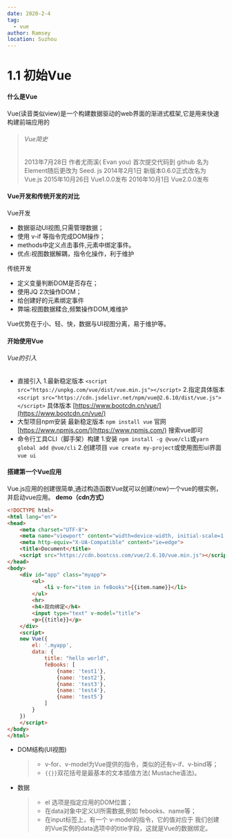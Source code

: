 ```yaml
---
date: 2020-2-4
tag: 
  - vue
author: Ramsey
location: Suzhou  
---
```

# 1.1 初始Vue

#### 什么是Vue
Vue(读音类似view)是一个构建数据驱动的web界面的渐进式框架,它是用来快速构建前端应用的
>###### Vue简史
>2013年7月28日
作者尤雨溪( Evan you)
首次提交代码到 github
名为 Element随后更改为 Seed. js
>2014年2月1日
新版本0.6.0正式改名为 Vue.js
>2015年10月26日
Vue1.0.0发布
>2016年10月1日
Vue2.0.0发布


#### Vue开发和传统开发的对比
Vue开发
* 数据驱动UI视图,只需管理数据；
* 使用 v-if 等指令完成DOM操作；
* methods中定义点击事件,元素中绑定事件。
* 优点:视图数据解耦，指令化操作，利于维护

传统开发
* 定义变量判断DOM是否存在；
* 使用JQ 2次操作DOM；
* 给创建好的元素绑定事件
* 弊端:视图数据糅合,频繁操作DOM,难维护

Vue优势在于小、轻、快，数据与UI视图分离，易于维护等。
#### 开始使用Vue
###### Vue的引入
* 直接引入
  1.最新稳定版本 `<script src="https://unpkg.com/vue/dist/vue.min.js"></script>`
  2.指定具体版本`<script src="https://cdn.jsdelivr.net/npm/vue@2.6.10/dist/vue.js"></script>`
  具体版本 [https://www.bootcdn.cn/vue/](https://www.bootcdn.cn/vue/)
* 大型项目npm安装
  最新稳定版本 `npm install vue`
  官网 [https://www.npmjs.com/](https://www.npmjs.com/) 搜索vue即可
* 命令行工具CLI（脚手架）构建
  1.安装		`npm install -g @vue/cli`或`yarn global add @vue/cli`
  2.创建项目	`vue create my-project`或使用图形ui界面 `vue ui`

#### 搭建第一个Vue应用
Vue.js应用的创建很简单,通过构造函数Vue就可以创建(new)一个vue的根实例，并启动vue应用。
**demo（cdn方式）**
```html
<!DOCTYPE html>
<html lang="en">
<head>
    <meta charset="UTF-8">
    <meta name="viewport" content="width=device-width, initial-scale=1.0">
    <meta http-equiv="X-UA-Compatible" content="ie=edge">
    <title>Document</title>
    <script src="https://cdn.bootcss.com/vue/2.6.10/vue.min.js"></script>
</head>
<body>
    <div id="app" class="myapp">
        <ul>
            <li v-for="item in feBooks">{{item.name}}</li>
        </ul>
        <hr>
        <h4>双向绑定</h4>
        <input type="text" v-model="title">
        <p>{{title}}</p>
    </div>
    <script>
    new Vue({
        el: '.myapp',
        data: {
            title: "hello world",
            feBooks: [
                {name: 'test1'},
                {name: 'test2'},
                {name: 'test3'},
                {name: 'test4'},
                {name: 'test5'}
            ]
        }
    })
    </script>
</body>
</html>
```
* DOM结构(UI视图)
  >* v-for、v-model为Vue提供的指令，类似的还有v-if、v-bind等；
  >* `{{}}`双花括号是最基本的文本插值方法( Mustache语法)。
* 数据
  >* el 选项是指定应用的DOM位置；
  >* 在data对象中定义UI所需数据,例如 febooks、name等；
  >* 在input标签上，有一个 v-model的指令，它的值对应于 我们创建的Vue实例的data选项中的title字段，这就是Vue的数据绑定。
